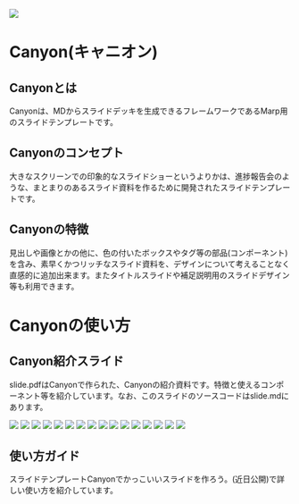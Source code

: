 ![](assets/logo.png)
# Canyon(キャニオン)
## Canyonとは
Canyonは、MDからスライドデッキを生成できるフレームワークであるMarp用のスライドテンプレートです。

## Canyonのコンセプト
大きなスクリーンでの印象的なスライドショーというよりかは、進捗報告会のような、まとまりのあるスライド資料を作るために開発されたスライドテンプレートです。

## Canyonの特徴
見出しや画像とかの他に、色の付いたボックスやタグ等の部品(コンポーネント)を含み、素早くかつリッチなスライド資料を、デザインについて考えることなく直感的に追加出来ます。またタイトルスライドや補足説明用のスライドデザイン等も利用できます。

# Canyonの使い方
## Canyon紹介スライド
slide.pdfはCanyonで作られた、Canyonの紹介資料です。特徴と使えるコンポーネント等を紹介しています。なお、このスライドのソースコードはslide.mdにあります。

![](slides/1.PNG)
![](slides/2.PNG)
![](slides/3.PNG)
![](slides/4.PNG)
![](slides/5.PNG)
![](slides/6.PNG)
![](slides/7.PNG)
![](slides/8.PNG)
![](slides/9.PNG)
![](slides/10.PNG)
![](slides/11.PNG)
![](slides/12.PNG)
![](slides/13.PNG)
![](slides/14.PNG)
![](slides/15.PNG)
![](slides/16.PNG)

## 使い方ガイド
スライドテンプレートCanyonでかっこいいスライドを作ろう。(近日公開)で詳しい使い方を紹介しています。